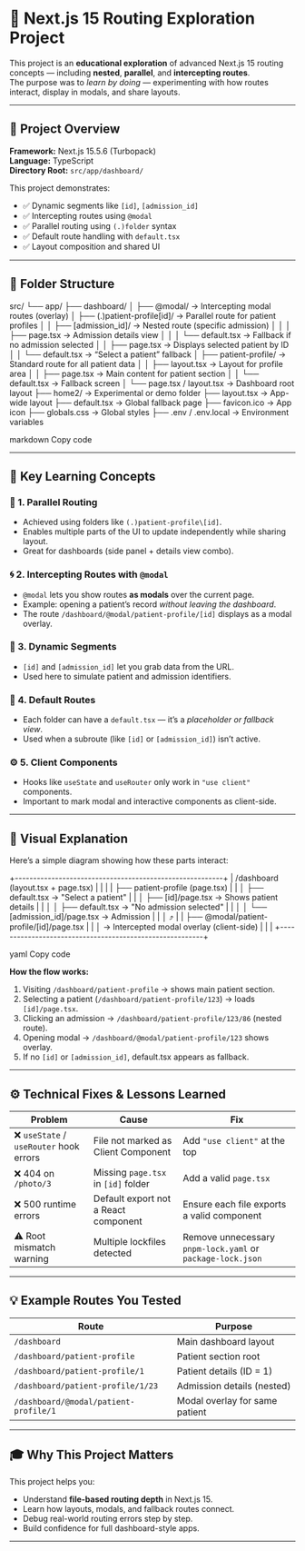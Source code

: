 # 🧭 Next.js 15 Routing Exploration Project

This project is an **educational exploration** of advanced Next.js 15 routing concepts — including **nested**, **parallel**, and **intercepting routes**.  
The purpose was to *learn by doing* — experimenting with how routes interact, display in modals, and share layouts.

---

## 📁 Project Overview

**Framework:** Next.js 15.5.6 (Turbopack)  
**Language:** TypeScript  
**Directory Root:** `src/app/dashboard/`

This project demonstrates:
- ✅ Dynamic segments like `[id]`, `[admission_id]`
- ✅ Intercepting routes using `@modal`
- ✅ Parallel routing using `(.)folder` syntax
- ✅ Default route handling with `default.tsx`
- ✅ Layout composition and shared UI

---

## 🧩 Folder Structure

src/
└── app/
├── dashboard/
│ ├── @modal/ → Intercepting modal routes (overlay)
│ ├── (.)patient-profile[id]/ → Parallel route for patient profiles
│ │ ├── [admission_id]/ → Nested route (specific admission)
│ │ │ ├── page.tsx → Admission details view
│ │ │ └── default.tsx → Fallback if no admission selected
│ │ ├── page.tsx → Displays selected patient by ID
│ │ └── default.tsx → “Select a patient” fallback
│ ├── patient-profile/ → Standard route for all patient data
│ │ ├── layout.tsx → Layout for profile area
│ │ ├── page.tsx → Main content for patient section
│ │ └── default.tsx → Fallback screen
│ └── page.tsx / layout.tsx → Dashboard root layout
├── home2/ → Experimental or demo folder
├── layout.tsx → App-wide layout
├── default.tsx → Global fallback page
├── favicon.ico → App icon
├── globals.css → Global styles
├── .env / .env.local → Environment variables

markdown
Copy code

---

## 🧠 Key Learning Concepts

### 🧩 1. Parallel Routing
- Achieved using folders like `(.)patient-profile\[id]`.
- Enables multiple parts of the UI to update independently while sharing layout.
- Great for dashboards (side panel + details view combo).

### 🌀 2. Intercepting Routes with `@modal`
- `@modal` lets you show routes **as modals** over the current page.
- Example: opening a patient’s record *without leaving the dashboard*.
- The route `/dashboard/@modal/patient-profile/[id]` displays as a modal overlay.

### 🔢 3. Dynamic Segments
- `[id]` and `[admission_id]` let you grab data from the URL.
- Used here to simulate patient and admission identifiers.

### 🧱 4. Default Routes
- Each folder can have a `default.tsx` — it’s a *placeholder or fallback view*.
- Used when a subroute (like `[id]` or `[admission_id]`) isn’t active.

### ⚙️ 5. Client Components
- Hooks like `useState` and `useRouter` only work in `"use client"` components.
- Important to mark modal and interactive components as client-side.

---

## 🎯 Visual Explanation

Here’s a simple diagram showing how these parts interact:

+---------------------------------------------------------+
| /dashboard (layout.tsx + page.tsx) |
| |
| ├── patient-profile (page.tsx) |
| │ ├── default.tsx → "Select a patient" |
| │ ├── [id]/page.tsx → Shows patient details |
| │ │ ├── default.tsx → "No admission selected" |
| │ │ └── [admission_id]/page.tsx → Admission |
| │ ⤴ |
| ├── @modal/patient-profile/[id]/page.tsx |
| │ → Intercepted modal overlay (client-side) |
| |
+---------------------------------------------------------+

yaml
Copy code

**How the flow works:**
1. Visiting `/dashboard/patient-profile` → shows main patient section.  
2. Selecting a patient (`/dashboard/patient-profile/123`) → loads `[id]/page.tsx`.  
3. Clicking an admission → `/dashboard/patient-profile/123/86` (nested route).  
4. Opening modal → `/dashboard/@modal/patient-profile/123` shows overlay.  
5. If no `[id]` or `[admission_id]`, default.tsx appears as fallback.

---

## ⚙️ Technical Fixes & Lessons Learned

| Problem | Cause | Fix |
|----------|--------|-----|
| ❌ `useState` / `useRouter` hook errors | File not marked as Client Component | Add `"use client"` at the top |
| ❌ 404 on `/photo/3` | Missing `page.tsx` in `[id]` folder | Add a valid `page.tsx` |
| ❌ 500 runtime errors | Default export not a React component | Ensure each file exports a valid component |
| ⚠️ Root mismatch warning | Multiple lockfiles detected | Remove unnecessary `pnpm-lock.yaml` or `package-lock.json` |

---

## 💡 Example Routes You Tested

| Route | Purpose |
|-------|----------|
| `/dashboard` | Main dashboard layout |
| `/dashboard/patient-profile` | Patient section root |
| `/dashboard/patient-profile/1` | Patient details (ID = 1) |
| `/dashboard/patient-profile/1/23` | Admission details (nested) |
| `/dashboard/@modal/patient-profile/1` | Modal overlay for same patient |

---

## 🎓 Why This Project Matters

This project helps you:
- Understand **file-based routing depth** in Next.js 15.  
- Learn how layouts, modals, and fallback routes connect.  
- Debug real-world routing errors step by step.  
- Build confidence for full dashboard-style apps.

---
